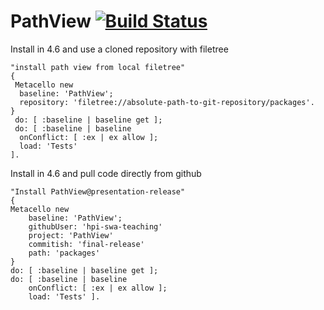 PathView [![Build Status](https://travis-ci.org/hpi-swa-teaching/PathView.svg)](https://travis-ci.org/hpi-swa-teaching/PathView)
===================

Install in 4.6 and use a cloned repository with filetree
```smalltalk
"install path view from local filetree"
{
 Metacello new
  baseline: 'PathView';
  repository: 'filetree://absolute-path-to-git-repository/packages'.
}
 do: [ :baseline | baseline get ];
 do: [ :baseline | baseline
  onConflict: [ :ex | ex allow ];
  load: 'Tests'
].
```

Install in 4.6 and pull code directly from github
```smalltalk
"Install PathView@presentation-release"
{
Metacello new
	baseline: 'PathView';
	githubUser: 'hpi-swa-teaching'
	project: 'PathView'
	commitish: 'final-release'
	path: 'packages'
}
do: [ :baseline | baseline get ];
do: [ :baseline | baseline
	onConflict: [ :ex | ex allow ];
	load: 'Tests' ].
```
